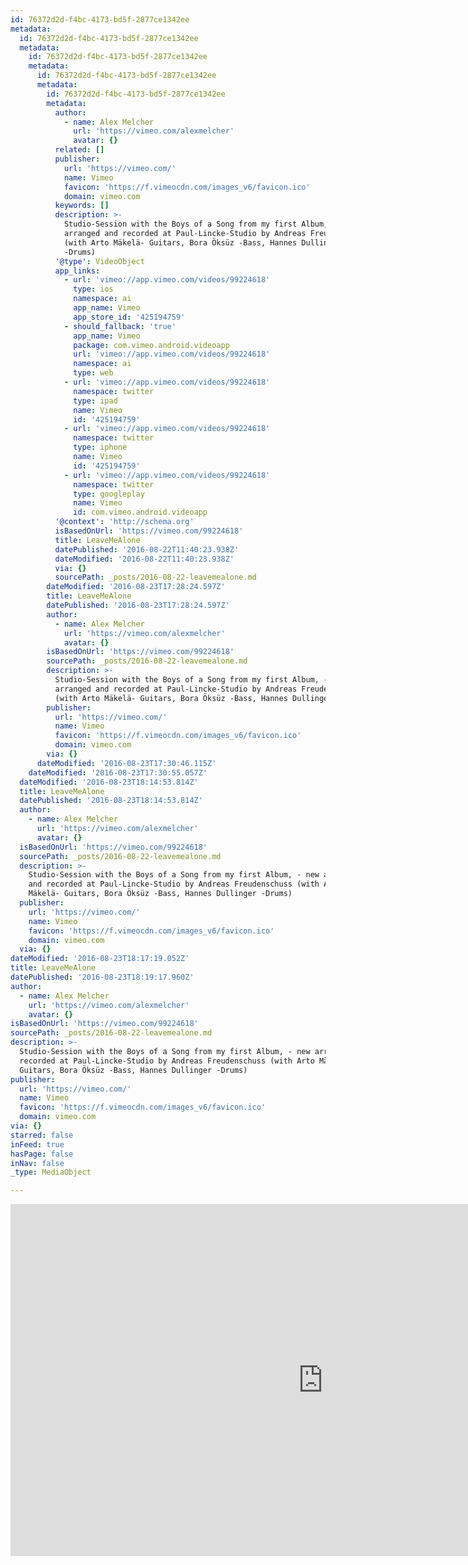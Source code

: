 ```yaml
---
id: 76372d2d-f4bc-4173-bd5f-2877ce1342ee
metadata:
  id: 76372d2d-f4bc-4173-bd5f-2877ce1342ee
  metadata:
    id: 76372d2d-f4bc-4173-bd5f-2877ce1342ee
    metadata:
      id: 76372d2d-f4bc-4173-bd5f-2877ce1342ee
      metadata:
        id: 76372d2d-f4bc-4173-bd5f-2877ce1342ee
        metadata:
          author:
            - name: Alex Melcher
              url: 'https://vimeo.com/alexmelcher'
              avatar: {}
          related: []
          publisher:
            url: 'https://vimeo.com/'
            name: Vimeo
            favicon: 'https://f.vimeocdn.com/images_v6/favicon.ico'
            domain: vimeo.com
          keywords: []
          description: >-
            Studio-Session with the Boys of a Song from my first Album, - new
            arranged and recorded at Paul-Lincke-Studio by Andreas Freudenschuss
            (with Arto Mäkelä- Guitars, Bora Öksüz -Bass, Hannes Dullinger
            -Drums)
          '@type': VideoObject
          app_links:
            - url: 'vimeo://app.vimeo.com/videos/99224618'
              type: ios
              namespace: ai
              app_name: Vimeo
              app_store_id: '425194759'
            - should_fallback: 'true'
              app_name: Vimeo
              package: com.vimeo.android.videoapp
              url: 'vimeo://app.vimeo.com/videos/99224618'
              namespace: ai
              type: web
            - url: 'vimeo://app.vimeo.com/videos/99224618'
              namespace: twitter
              type: ipad
              name: Vimeo
              id: '425194759'
            - url: 'vimeo://app.vimeo.com/videos/99224618'
              namespace: twitter
              type: iphone
              name: Vimeo
              id: '425194759'
            - url: 'vimeo://app.vimeo.com/videos/99224618'
              namespace: twitter
              type: googleplay
              name: Vimeo
              id: com.vimeo.android.videoapp
          '@context': 'http://schema.org'
          isBasedOnUrl: 'https://vimeo.com/99224618'
          title: LeaveMeAlone
          datePublished: '2016-08-22T11:40:23.938Z'
          dateModified: '2016-08-22T11:40:23.938Z'
          via: {}
          sourcePath: _posts/2016-08-22-leavemealone.md
        dateModified: '2016-08-23T17:28:24.597Z'
        title: LeaveMeAlone
        datePublished: '2016-08-23T17:28:24.597Z'
        author:
          - name: Alex Melcher
            url: 'https://vimeo.com/alexmelcher'
            avatar: {}
        isBasedOnUrl: 'https://vimeo.com/99224618'
        sourcePath: _posts/2016-08-22-leavemealone.md
        description: >-
          Studio-Session with the Boys of a Song from my first Album, - new
          arranged and recorded at Paul-Lincke-Studio by Andreas Freudenschuss
          (with Arto Mäkelä- Guitars, Bora Öksüz -Bass, Hannes Dullinger -Drums)
        publisher:
          url: 'https://vimeo.com/'
          name: Vimeo
          favicon: 'https://f.vimeocdn.com/images_v6/favicon.ico'
          domain: vimeo.com
        via: {}
      dateModified: '2016-08-23T17:30:46.115Z'
    dateModified: '2016-08-23T17:30:55.057Z'
  dateModified: '2016-08-23T18:14:53.814Z'
  title: LeaveMeAlone
  datePublished: '2016-08-23T18:14:53.814Z'
  author:
    - name: Alex Melcher
      url: 'https://vimeo.com/alexmelcher'
      avatar: {}
  isBasedOnUrl: 'https://vimeo.com/99224618'
  sourcePath: _posts/2016-08-22-leavemealone.md
  description: >-
    Studio-Session with the Boys of a Song from my first Album, - new arranged
    and recorded at Paul-Lincke-Studio by Andreas Freudenschuss (with Arto
    Mäkelä- Guitars, Bora Öksüz -Bass, Hannes Dullinger -Drums)
  publisher:
    url: 'https://vimeo.com/'
    name: Vimeo
    favicon: 'https://f.vimeocdn.com/images_v6/favicon.ico'
    domain: vimeo.com
  via: {}
dateModified: '2016-08-23T18:17:19.052Z'
title: LeaveMeAlone
datePublished: '2016-08-23T18:19:17.960Z'
author:
  - name: Alex Melcher
    url: 'https://vimeo.com/alexmelcher'
    avatar: {}
isBasedOnUrl: 'https://vimeo.com/99224618'
sourcePath: _posts/2016-08-22-leavemealone.md
description: >-
  Studio-Session with the Boys of a Song from my first Album, - new arranged and
  recorded at Paul-Lincke-Studio by Andreas Freudenschuss (with Arto Mäkelä-
  Guitars, Bora Öksüz -Bass, Hannes Dullinger -Drums)
publisher:
  url: 'https://vimeo.com/'
  name: Vimeo
  favicon: 'https://f.vimeocdn.com/images_v6/favicon.ico'
  domain: vimeo.com
via: {}
starred: false
inFeed: true
hasPage: false
inNav: false
_type: MediaObject

---
```

<iframe src="https://cdn.embedly.com/widgets/media.html?src=https%3A%2F%2Fplayer.vimeo.com%2Fvideo%2F99224618&amp;url=https%3A%2F%2Fvimeo.com%2F99224618&amp;image=https%3A%2F%2Fi.vimeocdn.com%2Fvideo%2F480576465_1280.jpg&amp;key=b7d04c9b404c499eba89ee7072e1c4f7&amp;type=text%2Fhtml&amp;schema=vimeo" width="1000" height="563" scrolling="no" frameborder="0" allowfullscreen="" style=""></iframe>